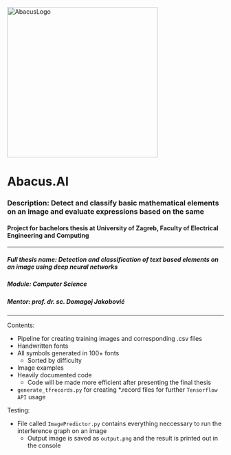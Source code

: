 <img src="https://i.ibb.co/4ZH33bY/logo.png" alt="AbacusLogo" height="350" width="350"/>

# Abacus.AI

### Description: Detect and classify basic mathematical elements on an image and evaluate expressions based on the same

#### Project for bachelors thesis at University of Zagreb, Faculty of Electrical Engineering and Computing

---

##### Full thesis name: Detection and classification of text based elements on an image using deep neural networks
##### Module: Computer Science
##### Mentor: prof. dr. sc. Domagoj Jakobović

---

Contents:
 - Pipeline for creating training images and corresponding .csv files
 - Handwritten fonts
 - All symbols generated in 100+ fonts
    - Sorted by difficulty
 - Image examples
 - Heavily documented code
    - Code will be made more efficient after presenting the final thesis
  - `generate_tfrecords.py` for creating *.record files for further `Tensorflow API` usage
  
  Testing:
   - File called `ImagePredictor.py` contains everything neccessary to run the interference graph on an image
     - Output image is saved as `output.png` and the result is printed out in the console
